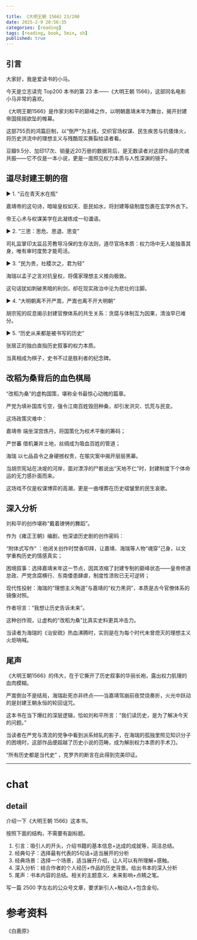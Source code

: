 ```yaml
---

title: 《大明王朝 1566》23/200
date: 2025-2-9 20:56:35 
categories: [reading]
tags: [reading, book, 5min, sh]
published: true
---
```



## 引言  

大家好，我是爱读书的小马。

今天是立志读完 Top200 本书的第 23 本——《大明王朝 1566》，这部同名电影小马非常的喜欢。

《大明王朝1566》是作家刘和平的巅峰之作，以明朝嘉靖末年为舞台，揭开封建帝国摇摇欲坠的帷幕。

这部755页的鸿篇巨制，以“倒严”为主线，交织官场权谋、民生疾苦与抗倭烽火，将历史洪流中的理想主义与残酷现实撕裂给读者看。

豆瓣9.5分、加印17次、销量近20万册的数据背后，是无数读者对这部作品的灵魂共振——它不仅是一本小说，更是一面照见权力本质与人性深渊的镜子。

## 道尽封建王朝的宿

▶ 1. “云在青天水在瓶” 

嘉靖帝的这句诗，暗喻皇权如天、臣民如水，将封建等级制度包裹在玄学外衣下。

帝王心术与权谋美学在此凝练成一句谶语。  

▶ 2. “三思：思危、思退、思变”  

司礼监掌印太监吕芳教导冯保的生存法则，道尽官场本质：权力场中无人能独善其身，唯有审时度势才能苟活。  

▶ 3. “民为贵，社稷次之，君为轻”  

海瑞以孟子之言对抗皇权，将儒家理想主义推向极致。

这句话犹如刺破黑暗的利剑，却在现实政治中沦为悲壮的注脚。  

▶ 4. “大明朝离不开严嵩，严嵩也离不开大明朝”  

胡宗宪的叹息揭示封建官僚体系的共生关系：贪腐与体制互为因果，清浊早已难分。  

▶ 5. “历史从来都是被书写的历史”  

张居正的独白直指历史叙事的权力本质。

当真相成为棋子，史书不过是胜利者的纪念碑。  

## 改稻为桑背后的血色棋局

“改稻为桑”的虚构国策，堪称全书最惊心动魄的篇章。

严党为填补国库亏空，强令江南百姓毁田种桑，却引发洪灾、饥荒与民变。

这场政策灾难中：  

嘉靖帝 端坐深宫炼丹，将国策化为权术平衡的筹码；  

严世蕃 借机兼并土地，丝绸成为吸血百姓的管道；  

海瑞 以七品县令之身硬撼权贵，在赈灾案中揭开层层黑幕。  

当胡宗宪站在决堤的河岸，面对漂浮的尸骸说出“天地不仁”时，封建制度下个体命运的无力感扑面而来。

这场戏不仅是权谋博弈的高潮，更是一曲埋葬在历史褶皱里的民生哀歌。  

## 深入分析

刘和平的创作堪称“戴着镣铐的舞蹈”。

作为《雍正王朝》编剧，他深谙历史剧的创作密码：

“附体式写作” ：他闭关创作时焚香叩拜，让嘉靖、海瑞等人物“魂穿”己身，以文学重构历史的情感真实；  

困境叙事：选择嘉靖末年这一节点，因其浓缩了封建专制的巅峰状态——皇帝修道怠政、严党贪腐横行、东南倭患肆虐，制度性溃败已无可逆转；  

现代性投射：海瑞的“理想主义殉道”与嘉靖的“权力黑洞”，本质是古今官僚体系的镜像对照。

作者坦言：“我想让历史告诉未来”。  

这种创作观，让虚构的“改稻为桑”比真实史料更具冲击力。

当读者为海瑞的《治安疏》热血沸腾时，实则是在为每个时代未曾熄灭的理想主义火炬呐喊。  

## 尾声

《大明王朝1566》的伟大，在于它撕开了历史叙事的华丽长袍，露出权力肌理的血肉模糊。

严嵩倒台不是结局，海瑞赴死亦非终点——当嘉靖驾崩前夜焚烧奏折，火光中跃动的是封建王朝永恒的轮回诅咒。  

这本书在当下爆红的深层逻辑，恰如刘和平所言：“我们读历史，是为了解决今天的问题。”

当读者在严党与清流的党争中看到派系倾轧的影子，在海瑞的孤独里照见知识分子的困境时，这部作品便超越了历史小说的范畴，成为解剖权力本质的手术刀。  

“所有历史都是当代史” ，克罗齐的断言在此得到完美印证。


--------------------------------------------------------------------------------------------------------------


# chat

## detail

介绍一下《大明王朝 1566》这本书。

按照下面的结构，不需要有副标题。

1. 引言：吸引人的开头，介绍书籍的基本信息+达成的成就等，简洁总结。
2. 经典句子：选择最有代表的5句话+适当展开的分析
3. 经典场景：选择一个场景，适当展开介绍，让人可以有所理解+感触。
4. 深入分析：结合作者的个人经历+作品的历史背景。给出书本的深入分析
5. 尾声：书本内容的总结。相关的主题意义、未来影响+点睛之笔。

写一篇 2500 字左右的公众号文章，要求新引人+触动人+包含金句。


# 参考资料

 《白鹿原》


